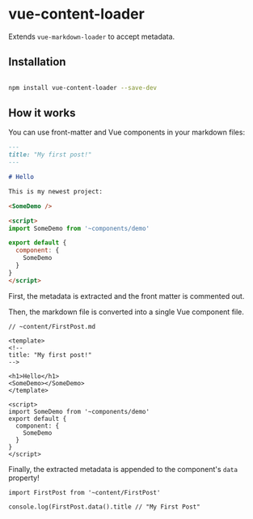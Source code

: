 # vue-content-loader

Extends `vue-markdown-loader` to accept metadata.

## Installation

```bash

npm install vue-content-loader --save-dev

```

## How it works

You can use front-matter and Vue components in your markdown files:

```md
---
title: "My first post!"
---

# Hello

This is my newest project:

<SomeDemo />

<script>
import SomeDemo from '~components/demo'

export default {
  component: {
    SomeDemo
  }
}
</script>
```

First, the metadata is extracted and the front matter is commented out.

Then, the markdown file is converted into a single Vue component file.

```
// ~content/FirstPost.md

<template>
<!--
title: "My first post!"
-->

<h1>Hello</h1>
<SomeDemo></SomeDemo>
</template>

<script>
import SomeDemo from '~components/demo'
export default {
  component: {
    SomeDemo
  }
}
</script>
```

Finally, the extracted metadata is appended to the component's `data` property!


```
import FirstPost from '~content/FirstPost'

console.log(FirstPost.data().title // "My First Post"

```
